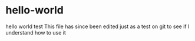 # hello-world
hello world test
This file has since been edited just as a test on git to see if I understand how to use it
